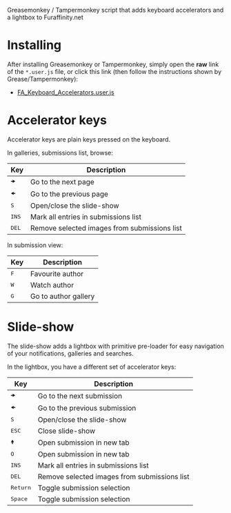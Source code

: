 Greasemonkey / Tampermonkey script that adds keyboard accelerators and a
lightbox to Furaffinity.net

# Installing

After installing Greasemonkey or Tampermonkey, simply open the **raw** link of the
`*.user.js` file, or click this link (then follow the instructions shown by Grease/Tampermonkey):

* [FA_Keyboard_Accelerators.user.js](https://github.com/Komeny/FA-Accelerator.user.js/raw/master/FA_Keyboard_Accelerators.user.js)

# Accelerator keys

Accelerator keys are plain keys pressed on the keyboard.

In galleries, submissions list, browse:

| Key               | Description                                              |
|-------------------|----------------------------------------------------------|
| <kbd>🠞</kbd>      | Go to the next page                                      |
| <kbd>🠜</kbd>      | Go to the previous page                                  |
| <kbd>S</kbd>      | Open/close the slide-show                                |
| <kbd>INS</kbd>    | Mark all entries in submissions list                     |
| <kbd>DEL</kbd>    | Remove selected images from submissions list             |

In submission view:

| Key               | Description                                              |
|-------------------|----------------------------------------------------------|
| <kbd>F</kbd>      | Favourite author                                         |
| <kbd>W</kbd>      | Watch author                                             |
| <kbd>G</kbd>      | Go to author gallery                                     |

# Slide-show

The slide-show adds a lightbox with primitive pre-loader for easy navigation
of your notifications, galleries and searches.

In the lightbox, you have a different set of accelerator keys:

| Key               | Description                                              |
|-------------------|----------------------------------------------------------|
| <kbd>🠞</kbd>      | Go to the next submission
| <kbd>🠜</kbd>      | Go to the previous submission
| <kbd>S</kbd>      | Open/close the slide-show
| <kbd>ESC</kbd>    | Close slide-show
| <kbd>🠝</kbd>      | Open submission in new tab
| <kbd>O</kbd>      | Open submission in new tab
| <kbd>INS</kbd>    | Mark all entries in submissions list
| <kbd>DEL</kbd>    | Remove selected images from submissions list
| <kbd>Return</kbd> | Toggle submission selection
| <kbd>Space</kbd>  | Toggle submission selection
